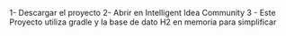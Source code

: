 1- Descargar el proyecto
2- Abrir en Intelligent Idea Community
3 - Este Proyecto utiliza gradle y la base de dato H2 en memoria para simplificar
